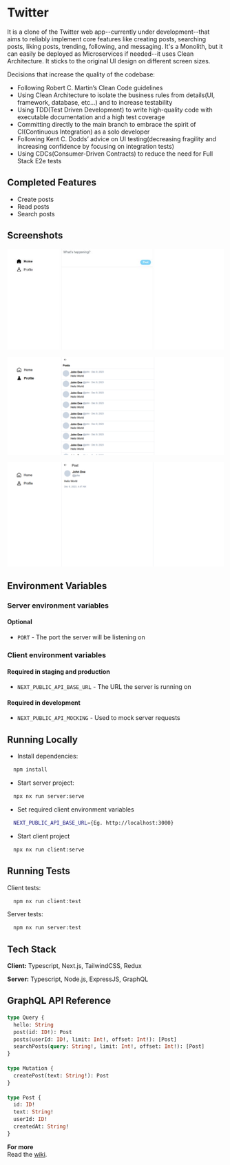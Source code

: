 # Twitter

It is a clone of the Twitter web app--currently under development--that aims to reliably implement core features like creating posts, searching posts, liking posts, trending, following, and messaging. It's a Monolith, but it can easily be deployed as Microservices if needed--it uses Clean Architecture. It sticks to the original UI design on different screen sizes.

Decisions that increase the quality of the codebase:

- Following Robert C. Martin’s Clean Code guidelines
- Using Clean Architecture to isolate the business rules from details(UI, framework, database, etc…) and to increase testability
- Using TDD(Test Driven Development) to write high-quality code with executable documentation and a high test coverage
- Committing directly to the main branch to embrace the spirit of CI(Continuous Integration) as a solo developer
- Following Kent C. Dodds’ advice on UI testing(decreasing fragility and increasing confidence by focusing on integration tests)
- Using CDCs(Consumer-Driven Contracts) to reduce the need for Full Stack E2e tests

## Completed Features

- Create posts
- Read posts
- Search posts

## Screenshots

![Home page](docs/screenshots/twitterHome.jpg)

![Profile page](docs/screenshots/twitterProfile.png)

![Status page](docs/screenshots/twitterStatus.png)

## Environment Variables

### Server environment variables

#### Optional

- `PORT` - The port the server will be listening on

### Client environment variables

#### Required in staging and production

- `NEXT_PUBLIC_API_BASE_URL` - The URL the server is running on

#### Required in development

- `NEXT_PUBLIC_API_MOCKING` - Used to mock server requests

## Running Locally

- Install dependencies:

```bash
  npm install
```

- Start server project:

```bash
  npx nx run server:serve
```

- Set required client environment variables

```bash
  NEXT_PUBLIC_API_BASE_URL={Eg. http://localhost:3000}
```

- Start client project

```bash
  npx nx run client:serve
```

## Running Tests

Client tests:

```bash
  npm nx run client:test
```

Server tests:

```bash
  npm nx run server:test
```

## Tech Stack

**Client:** Typescript, Next.js, TailwindCSS, Redux

**Server:** Typescript, Node.js, ExpressJS, GraphQL

## GraphQL API Reference

```graphql
type Query {
  hello: String
  post(id: ID!): Post
  posts(userId: ID!, limit: Int!, offset: Int!): [Post]
  searchPosts(query: String!, limit: Int!, offset: Int!): [Post]
}

type Mutation {
  createPost(text: String!): Post
}

type Post {
  id: ID!
  text: String!
  userId: ID!
  createdAt: String!
}
```

**For more**  
Read the [wiki](https://github.com/gizawNahom/twitter/wiki).
